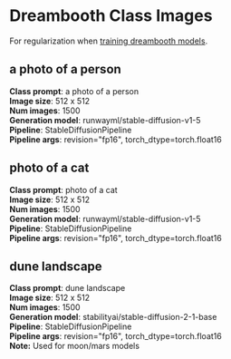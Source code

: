 # Dreambooth Class Images

For regularization when [training dreambooth models](https://github.com/huggingface/notebooks/blob/main/diffusers/sd_dreambooth_training.ipynb).

## a photo of a person

**Class prompt**: a photo of a person\
**Image size**: 512 x 512\
**Num images**: 1500\
**Generation model**: runwayml/stable-diffusion-v1-5\
**Pipeline**: StableDiffusionPipeline\
**Pipeline args**: revision="fp16", torch_dtype=torch.float16

## photo of a cat

**Class prompt**: photo of a cat\
**Image size**: 512 x 512\
**Num images**: 1500\
**Generation model**: runwayml/stable-diffusion-v1-5\
**Pipeline**: StableDiffusionPipeline\
**Pipeline args**: revision="fp16", torch_dtype=torch.float16

## dune landscape

**Class prompt**: dune landscape\
**Image size**: 512 x 512\
**Num images**: 1500\
**Generation model**: stabilityai/stable-diffusion-2-1-base\
**Pipeline**: StableDiffusionPipeline\
**Pipeline args**: revision="fp16", torch_dtype=torch.float16\
**Note:** Used for moon/mars models
